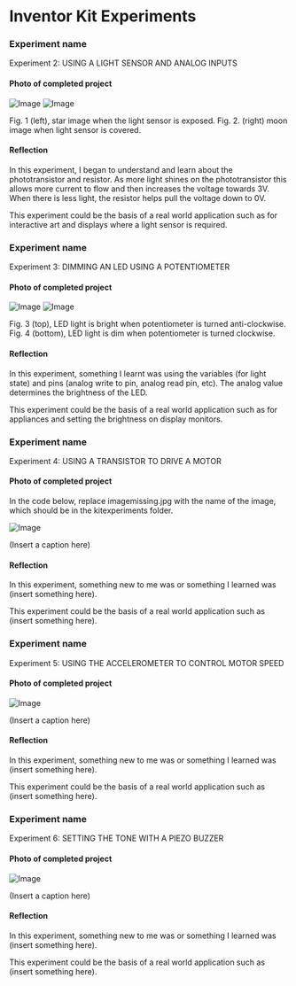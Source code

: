 # Inventor Kit Experiments

### Experiment name ###

Experiment 2: USING A LIGHT SENSOR AND ANALOG INPUTS

#### Photo of completed project ####

![Image](experiment2star.jpg)  ![Image](experiment2moon.jpg)

Fig. 1 (left), star image when the light sensor is exposed. Fig. 2. (right) moon image when light sensor is covered.

#### Reflection ####

In this experiment, I began to understand and learn about the phototransistor and resistor. As more light shines on the phototransistor this allows more current to flow and then increases the voltage towards 3V. When there is less light, the resistor helps pull the voltage down to 0V.

This experiment could be the basis of a real world application such as for interactive art and displays where a light sensor is required.

### Experiment name ###

Experiment 3: DIMMING AN LED USING A POTENTIOMETER

#### Photo of completed project ####

![Image](experiment3lighton.png) ![Image](experiemnt3lightoff.png)

Fig. 3 (top), LED light is bright when potentiometer is turned anti-clockwise. Fig. 4 (bottom), LED light is dim when potentiometer is turned clockwise.

#### Reflection ####

In this experiment, something I learnt was using the variables (for light state) and pins (analog write to pin, analog read pin, etc). The analog value determines the brightness of the LED. 

This experiment could be the basis of a real world application such as for appliances and setting the brightness on display monitors. 

### Experiment name ###

Experiment 4: USING A TRANSISTOR TO DRIVE A MOTOR

#### Photo of completed project ####
In the code below, replace imagemissing.jpg with the name of the image, which should be in the kitexperiments folder.

![Image](experiment4.png)

(Insert a caption here)

#### Reflection ####

In this experiment, something new to me was or something I learned was (insert something here).

This experiment could be the basis of a real world application such as (insert something here).

### Experiment name ###

Experiment 5: USING THE ACCELEROMETER TO CONTROL MOTOR SPEED

#### Photo of completed project ####

![Image](experiment5.png)

(Insert a caption here)

#### Reflection ####

In this experiment, something new to me was or something I learned was (insert something here).

This experiment could be the basis of a real world application such as (insert something here).

### Experiment name ###

Experiment 6: SETTING THE TONE WITH A PIEZO BUZZER

#### Photo of completed project ###

![Image](experiment6.png)

(Insert a caption here)

#### Reflection ####

In this experiment, something new to me was or something I learned was (insert something here).

This experiment could be the basis of a real world application such as (insert something here).

